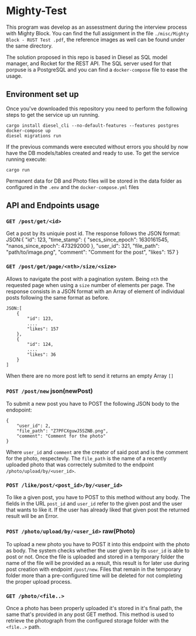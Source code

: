 # Mighty-Test
This program was develop as an assesstment during the interview process with Mighty Block. You can find the full assignment in the file `./misc/Mighty Block - RUST Test .pdf`, the reference images as well can be found under the same directory.

The solution proposed in this repo is based in Diesel as SQL model manager, and Rocket for the REST API. The SQL server used for that porpuse is a PostgreSQL and you can find a `docker-compose` file to ease the usage.

## Environment set up

Once you've downloaded this repository you need to perform the following steps to get the service up un running. 

    cargo install diesel_cli --no-default-features --features postgres
    docker-compose up
    diesel migrations run

If the previous commands were executed without errors you should by now have the DB models/tables created and ready to use.
To get the service running execute:
    
    cargo run

Permanent data for DB and Photo files will be stored in the data folder as configured in the `.env` and the `docker-compose.yml` files 
    
## API and Endpoints usage

### `GET /post/get/<id>`

Get a post by its uniquie post id. The response follows the JSON format:
    JSON:{
        "id": 123,
        "time_stamp": {
            "secs_since_epoch": 1630161545,
            "nanos_since_epoch": 473292000
        },
        "user_id": 321,
        "file_path": "path/to/image.png",
        "comment": "Comment for the post",
        "likes": 157
    }

### `GET /post/get/page/<nth>/size/<size>`

Allows to navigate the post with a pagination system. Being `nth` the requested page when using a `size` number of elements per page.
The response consists in a JSON format with an Array of element of individual posts following the same format as before.

    JSON:[
        {
            "id": 123,
            ....
            "likes": 157
        },
        {
            "id": 124,
            ....
            "likes": 36
        }
    ]

When there are no more post left to send it returns an empty Array `[]`


### `POST /post/new` json(newPost) 

To submit a new post you have to POST the following JSON body to the endopoint:

    {
        "user_id": 2,
        "file_path": "Z7PFCXguwJ5SZNB.png",
        "comment": "Comment for the photo" 
    }

Where `user_id` and `comment` are the creator of said post and is the comment for the photo, respectevly. The `file_path` is the name of a recently uploaded photo that was correctely submited to the endpoint `/photo/upload/by/<user_id>`. 

### `POST /like/post/<post_id>/by/<user_id> `

To like a given post, you have to POST to this method without any body. The fields in the URL `post_id` and `user_id` refer to the given post and the user that wants to like it. If the user has already liked that given post the returned result will be an Error.

### `POST /photo/upload/by/<user_id>` raw(Photo)

To upload a new photo you have to POST it into this endpoint with the photo as body. The system checks whether the user given by its `user_id` is able to post or not. Once the file is uploaded and stored in a temporary folder the name of the file will be provided as a result, this result is for later use during post creation with endpoint `/post/new`. Files that remain in the temporary folder more than a pre-configured time will be deleted for not completing the proper upload process.

### `GET /photo/<file..>`

Once a photo has been properly uploaded it's stored in it's final path, the same that's provided in any post GET method. This method is used to retrieve the photograph from the configured storage folder with the `<file..>` path.
